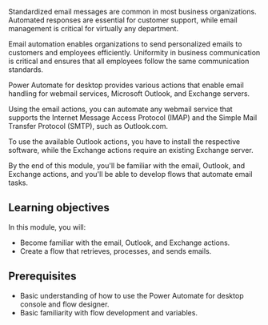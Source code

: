 Standardized email messages are common in most business organizations. Automated responses are essential for customer support, while email management is critical for virtually any department.

Email automation enables organizations to send personalized emails to customers and employees efficiently. Uniformity in business communication is critical and ensures that all employees follow the same communication standards.

Power Automate for desktop provides various actions that enable email handling for webmail services, Microsoft Outlook, and Exchange servers.

Using the email actions, you can automate any webmail service that supports the Internet Message Access Protocol (IMAP) and the Simple Mail Transfer Protocol (SMTP), such as Outlook.com.

To use the available Outlook actions, you have to install the respective software, while the Exchange actions require an existing Exchange server.

By the end of this module, you'll be familiar with the email, Outlook, and Exchange actions, and you'll be able to develop flows that automate email tasks.

## Learning objectives

In this module, you will:

- Become familiar with the email, Outlook, and Exchange actions.
- Create a flow that retrieves, processes, and sends emails.

## Prerequisites

- Basic understanding of how to use the Power Automate for desktop console and flow designer.
- Basic familiarity with flow development and variables.
